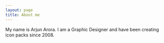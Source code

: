 ```yaml
---
layout: page
title: About me
---
```


My name is Arjun Arora. I am a Graphic Designer and have been creating icon packs since 2008.
